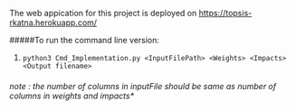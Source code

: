 The web appication for this project is deployed on 
https://topsis-rkatna.herokuapp.com/

#####To run the command line version:
1. `python3 Cmd_Implementation.py <InputFilePath> <Weights> <Impacts> <Output filename>`
 ###### note : the number of columns in inputFile should be same as number of columns in weights and impacts*


